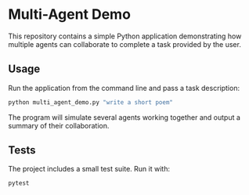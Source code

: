 # Multi-Agent Demo

This repository contains a simple Python application demonstrating how
multiple agents can collaborate to complete a task provided by the user.

## Usage

Run the application from the command line and pass a task description:

```bash
python multi_agent_demo.py "write a short poem"
```

The program will simulate several agents working together and output a
summary of their collaboration.

## Tests

The project includes a small test suite. Run it with:

```bash
pytest
```
